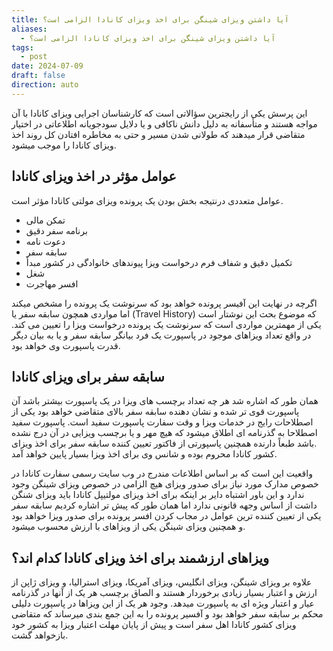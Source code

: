 ```yaml
---
title: آیا داشتن ویزای شینگن برای اخذ ویزای کانادا الزامی است؟
aliases:
  - آیا داشتن ویزای شینگن برای اخذ ویزای کانادا الزامی است؟
tags:
  - post
date: 2024-07-09
draft: false
direction: auto
---
```


این پرسش یکی از رایجترین سؤالاتی است که کارشناسان اجرایی ویزای کانادا با آن مواجه هستند و متأسفانه به دلیل دانش ناکافی و یا دلایل سودجویانه اطلاعاتی در اختیار متقاضی قرار میدهند که طولانی شدن مسیر و حتی به مخاطره افتادن کل روند اخذ ویزای کانادا را موجب میشود. 

## عوامل مؤثر در اخذ ویزای کانادا

عوامل متعددی درنتیجه بخش بودن یک پرونده ویزای مولتی کانادا مؤثر است. 

- تمکن مالی
- برنامه سفر دقیق
- دعوت نامه
- سابقه سفر
- تکمیل دقیق و شفاف فرم درخواست ویزا پیوندهای خانوادگی در کشور مبدأ
- شغل
- افسر مهاجرت

اگرچه در نهایت این آفیسر پرونده خواهد بود که سرنوشت یک پرونده را مشخص میکند اما مواردی همچون سابقه سفر یا (Travel History) که موضوع بحث این نوشتار است یکی از مهمترین مواردی است که سرنوشت یک پرونده درخواست ویزا را تعیین می کند. در واقع تعداد ویزاهای موجود در پاسپورت یک فرد بیانگر سابقه سفر و یا به بیان دیگر قدرت پاسپورت وی خواهد بود. 

## سابقه سفر برای ویزای کانادا 

همان طور که اشاره شد هر چه تعداد برچسب های ویزا در یک پاسپورت بیشتر باشد آن پاسپورت قوی تر شده و نشان دهنده سابقه سفر بالای متقاضی خواهد بود یکی از اصطلاحات رایج در خدمات ویزا و وقت سفارت پاسپورت سفید است. پاسپورت سفید اصطلاحا به گذرنامه ای اطلاق میشود که هیچ مهر و یا برچسب ویزایی در آن درج نشده .باشد طبعاً دارنده همچنین پاسپورتی از فاکتور تعیین کننده سابقه سفر برای اخذ ویزای کشور کانادا محروم بوده و شانس وی برای اخذ ویزا بسیار پایین خواهد آمد. 

واقعیت این است که بر اساس اطلاعات مندرج در وب سایت رسمی سفارت کانادا در خصوص مدارک مورد نیاز برای صدور ویزای هیچ الزامی در خصوص ویزای شینگن وجود ندارد و این باور اشتباه دایر بر اینکه برای اخذ ویزای مولتیپل کانادا باید ویزای شنگن داشت از اساس وجهه قانونی ندارد اما همان طور که پیش تر اشاره کردیم سابقه سفر یکی از تعیین کننده ترین عوامل در مجاب کردن افسر پرونده برای صدور ویزا خواهد بود و همچنین ویزای شینگن یکی از ویزاهای با ارزش محسوب میشود. 

## ویزاهای ارزشمند برای اخذ ویزای کانادا کدام اند؟

علاوه بر ویزای شینگن، ویزای انگلیس، ویزای آمریکا، ویزای استرالیا، و ویزای ژاپن از ارزش و اعتبار بسیار زیادی برخوردار هستند و الصاق برچسب هر یک از آنها در گذرنامه عیار و اعتبار ویژه ای به پاسپورت میدهد. وجود هر یک از این ویزاها در پاسپورت دلیلی محکم بر سابقه سفر خواهد بود و آفسیر پرونده را به این جمع بندی میرساند که متقاضی ویزای کشور کانادا اهل سفر است و پیش از پایان مهلت اعتبار ویزا به کشور خود بازخواهد گشت.

